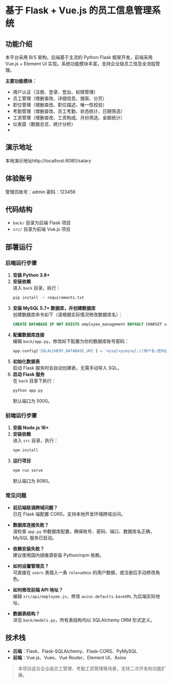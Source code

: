 
# 基于 Flask + Vue.js 的员工信息管理系统

## 功能介绍

本平台采用 B/S 架构，后端基于主流的 Python Flask 框架开发，前端采用 Vue.js + Element UI 实现。系统功能模块丰富，支持企业级员工信息全流程管理。

**主要功能模块：**
- 用户认证（注册、登录、登出、权限管理）
- 员工管理（增删查改、详细信息、搜索、分页）
- 职位管理（增删查改、职位描述、唯一性校验）
- 考勤管理（增删查改、员工考勤、状态统计、日期筛选）
- 工资管理（增删查改、工资构成、月份筛选、金额统计）
- 仪表盘（数据总览、统计分析）
- 

## 演示地址
本地演示地址http://localhost:8080/salary

## 体验账号
管理员账号：admin
     密码：123456

## 代码结构

- `back/` 目录为后端 Flask 项目
- `src/` 目录为前端 Vue.js 项目

## 部署运行

### 后端运行步骤

1. **安装 Python 3.8+**
2. **安装依赖**  
   进入 `back` 目录，执行：
   ```bash
   pip install -r requirements.txt
   ```
3. **安装 MySQL 5.7+ 数据库，并创建数据库**  
   创建数据库命令如下（请根据实际情况修改数据库名）：
   ```sql
   CREATE DATABASE IF NOT EXISTS employee_management DEFAULT CHARSET utf8mb4 COLLATE utf8mb4_general_ci;
   ```
4. **配置数据库连接**  
   编辑 `back/app.py`，修改如下配置为你的数据库账号密码：
   ```python
   app.config['SQLALCHEMY_DATABASE_URI'] = 'mysql+pymysql://用户名:密码@localhost/employee_management'
   ```
5. **初始化数据表**  
   启动 Flask 服务时会自动创建表，无需手动导入 SQL。
6. **启动 Flask 服务**  
   在 `back` 目录下执行：
   ```bash
   python app.py
   ```
   默认端口为 5000。

### 前端运行步骤

1. **安装 Node.js 16+**
2. **安装依赖**  
   进入 `src` 目录，执行：
   ```bash
   npm install
   ```
3. **运行项目**
   ```bash
   npm run serve
   ```
   默认端口为 8080。

### 常见问题

- **前后端联调跨域问题？**  
  已在 Flask 端配置 CORS，支持本地开发环境跨域访问。

- **数据库连接失败？**  
  请检查 `app.py` 中数据库配置，确保账号、密码、端口、数据库名正确，MySQL 服务已启动。

- **依赖安装失败？**  
  建议使用国内镜像源安装 Python/npm 依赖。

- **如何设置管理员？**  
  可直接在 `users` 表插入一条 `role=admin` 的用户数据，或注册后手动修改角色。

- **如何修改前端 API 地址？**  
  编辑 `src/api/employee.js`，修改 `axios.defaults.baseURL` 为后端实际地址。

- **数据表结构？**  
  详见 `back/models.py`，所有表结构均以 SQLAlchemy ORM 形式定义。

## 技术栈

- **后端**：Flask、Flask-SQLAlchemy、Flask-CORS、PyMySQL
- **前端**：Vue.js、Vuex、Vue Router、Element UI、Axios

> 本项目适合企业级员工管理、考勤工资管理等场景，支持二次开发和功能扩展。 
